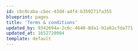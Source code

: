 ```yaml
---
id: cbc0caba-cbec-43d4-a4f4-b359271fa355
blueprint: pages
title: 'Terms & conditions'
updated_by: 9342694a-2c6c-4640-8da1-91a61cfda771
updated_at: 1652720904
template: default
---
```

